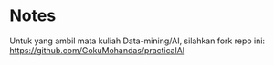# Notes

Untuk yang ambil mata kuliah Data-mining/AI, silahkan fork repo ini: https://github.com/GokuMohandas/practicalAI
